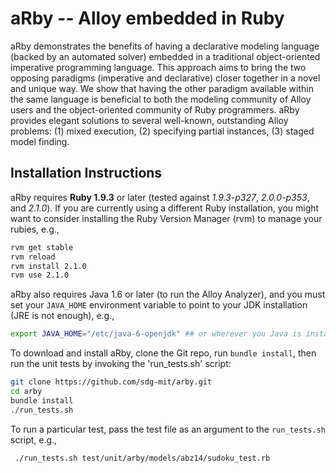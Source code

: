 aRby -- Alloy embedded in Ruby
==========

aRby demonstrates the benefits of having a declarative modeling language (backed by an automated solver) embedded in a traditional object-oriented imperative programming language.  This approach aims to bring the two opposing paradigms (imperative and declarative) closer together in a novel and unique way. We show that having the other paradigm available within the same language is beneficial to both the modeling community of Alloy users and the object-oriented community of Ruby programmers.  aRby provides elegant solutions to several well-known, outstanding Alloy problems: (1) mixed execution, (2) specifying partial instances, (3) staged model finding.

## Installation Instructions

aRby requires **Ruby 1.9.3** or later (tested against *1.9.3-p327*, *2.0.0-p353*, and *2.1.0*).  If you are currently using a different Ruby installation, you might want to consider installing the Ruby Version Manager (rvm) to manage your rubies, e.g., 

 ```bash
 rvm get stable
 rvm reload
 rvm install 2.1.0
 rvm use 2.1.0
 ```
 
aRby also requires Java 1.6 or later (to run the Alloy Analyzer), and you must set your `JAVA_HOME` environment variable to point to your JDK installation (JRE is not enough), e.g., 

```bash
export JAVA_HOME="/etc/java-6-openjdk" ## or wherever you Java is installed
```
 
To download and install aRby, clone the Git repo, run `bundle install`, then run the unit tests by invoking the 'run_tests.sh' script:

 ```bash
 git clone https://github.com/sdg-mit/arby.git
 cd arby
 bundle install
 ./run_tests.sh
 ```
 
To run a particular test, pass the test file as an argument to the `run_tests.sh` script, e.g.,
 
```bash
 ./run_tests.sh test/unit/arby/models/abz14/sudoku_test.rb
```
  

 
